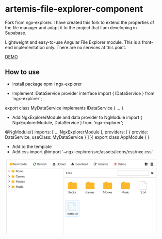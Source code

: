 # artemis-file-explorer-component
Fork from ngx-explorer. I have created this fork to extend the properties of the file manager and adapt it to the project that I am developing in Supabase.

Lightweight and easy-to-use Angular File Explorer module.
This is a front-end implementation only. There are no services at this point.

[DEMO](https://artemnih.github.io/ngx-explorer/)

## How to use
- Install package 
npm i ngx-explorer

- Implement IDataService provider interface
import { IDataService } from 'ngx-explorer';

export class MyDataService implements IDataService<MyNodeType> {
    ... 
}

- Add NgxExplorerModule and data provider to NgModule
import { NgxExplorerModule, DataService } from 'ngx-explorer';

@NgModule({
    imports: [
        ...
        NgxExplorerModule
    ],
    providers: [
        { provide: DataService, useClass: MyDataService }
    ]
})
export class AppModule { }

- Add <nxe-explorer></nxe-explorer> to the template
- Add css import @import '~ngx-explorer/src/assets/icons/css/nxe.css'

![explorer](docs/ss.png)